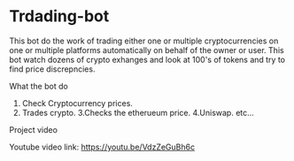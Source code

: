 # Trdading-bot

This bot do the work of trading either one or multiple cryptocurrencies on one or multiple platforms automatically on behalf of the owner or user.
This bot watch dozens of crypto exhanges and look at 100's of tokens and try to find price discrepncies.

What the bot do 
1. Check Cryptocurrency prices.
2. Trades crypto. 
3.Checks the etherueum price.
4.Uniswap. 
etc...

Project video

Youtube video link: https://youtu.be/VdzZeGuBh6c


